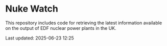 # Nuke Watch

This repository includes code for retrieving the latest information available on the output of EDF nuclear power plants in the UK.

Last updated: 2025-06-23 12:25